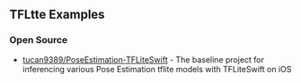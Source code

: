 ## TFLtte Examples




### Open Source
- [tucan9389/PoseEstimation-TFLiteSwift](https://github.com/tucan9389/PoseEstimation-TFLiteSwift) - The baseline project for inferencing various Pose Estimation tflite models with TFLiteSwift on iOS

